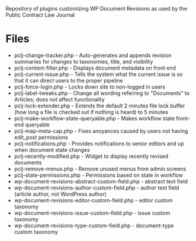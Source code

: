 Repository of plugins customizing WP Document Revisions as used by the Public Contract Law Journal

Files
=====

* pclj-change-tracker.php - Auto-generates and appends revision summaries for changes to taxonomies, title, and visibility
* pclj-content-filter.php - Displays document metadata on front end
* pclj-current-issue.php - Tells the system what the current issue is so that it can direct users to the proper pipeline
* pclj-force-login.php - Locks down site to non-logged in users
* pclj-label-tweaks.php - Change all wording referring to "Documents" to Articles; does not affect functionality
* pclj-lock-extender.php - Extends the default 2 minutes file lock buffer (how long a file is checked out if nothing is heard) to 5 minutes
* pclj-make-workflow-state-queryable.php - Makes workflow state front-end queryable
* pclj-map-meta-cap.php - Fixes anoyances caused by users not having edit_post permissions
* pclj-notifications.php - Provides notifications to senior editors and up when document state changes
* pclj-recently-modified.php - Widget to display recently revised documents
* pclj-remove-menus.php - Remove unused menus from admin screens
* pclj-state-permissions.php - Permissions based on state in workflow
* wp-document-revisions-abstract-custom-field.php - abstract text field
* wp-document-revisions-author-custom-field.php - author text field (article author, not WordPress author)
* wp-document-revisions-editor-custom-field.php - editor custom taxonomy
* wp-document-revisions-issue-custom-field.php - issue custom taxonomy
* wp-document-revisions-type-custom-field.php - document-type custom taxonomy
